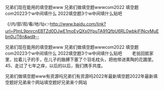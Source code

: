 兄弟们现在能用的填空题www
兄弟们做填空题wwwcom2022
填空题com20223个w中间填什么
2022填空题3个w中间填什么贴吧


《/内/部/观/看/地/址👉http://www.baidu.com/link?url=PImL9pnrcnEBTZd0DJwE1moEyQXs0YpuTA91QfbU6RL0wbkiFlNcvMuEbn0iJT6n&wd》--

兄弟们现在能用的填空题www
兄弟们做填空题wwwcom2022
填空题com20223个w中间填什么
2022填空题3个w中间填什么贴吧
　　老翁回抵家里，拉着儿子的手，在儿子的胳膊下塞了个羽毛枕头，把他带进熏陶的花圃里。
	45、走过了七年之痒，以后的以后，我们携手共度。





兄弟们做填空题www有资源吗兄弟们有资源吗2022年最新填空题2022年最新填空题好兄弟来个网站填空题好兄弟来个网站
